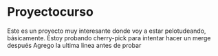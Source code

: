 # Proyectocurso

Este es un proyecto muy interesante donde voy a estar pelotudeando, básicamente.
Estoy probando cherry-pick para intentar hacer un merge después
Agrego la ultima linea antes de probar